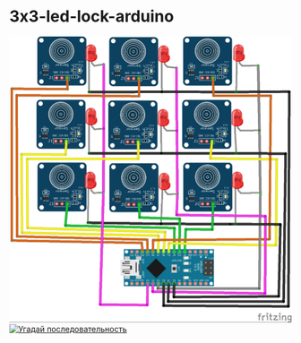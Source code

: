# 3x3-led-lock-arduino
![схема](/shema_bb.jpg?raw=true)  
[![Угадай последовательность](https://img.youtube.com/vi/iKEWNmsHmGo/1.jpg)](http://www.youtube.com/watch?v=iKEWNmsHmGo)
